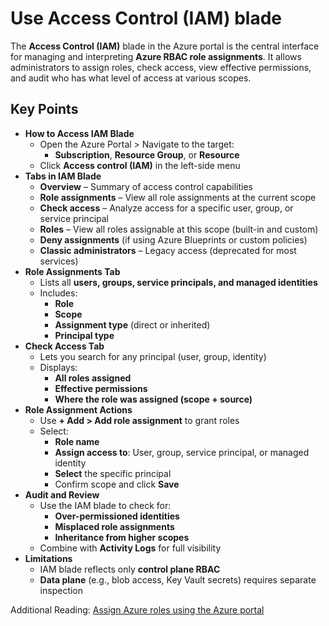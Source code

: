 # Use Access Control (IAM) blade

The **Access Control (IAM)** blade in the Azure portal is the central interface for managing and interpreting **Azure RBAC role assignments**. It allows administrators to assign roles, check access, view effective permissions, and audit who has what level of access at various scopes.

## Key Points

- **How to Access IAM Blade**
  - Open the Azure Portal > Navigate to the target:
    - **Subscription**, **Resource Group**, or **Resource**
  - Click **Access control (IAM)** in the left-side menu
- **Tabs in IAM Blade**
  - **Overview** – Summary of access control capabilities
  - **Role assignments** – View all role assignments at the current scope
  - **Check access** – Analyze access for a specific user, group, or service principal
  - **Roles** – View all roles assignable at this scope (built-in and custom)
  - **Deny assignments** (if using Azure Blueprints or custom policies)
  - **Classic administrators** – Legacy access (deprecated for most services)
- **Role Assignments Tab**
  - Lists all **users, groups, service principals, and managed identities**
  - Includes:
    - **Role**
    - **Scope**
    - **Assignment type** (direct or inherited)
    - **Principal type**
- **Check Access Tab**
  - Lets you search for any principal (user, group, identity)
  - Displays:
    - **All roles assigned**
    - **Effective permissions**
    - **Where the role was assigned (scope + source)**
- **Role Assignment Actions**
  - Use **+ Add > Add role assignment** to grant roles
  - Select:
    - **Role name**
    - **Assign access to**: User, group, service principal, or managed identity
    - **Select** the specific principal
    - Confirm scope and click **Save**
- **Audit and Review**
  - Use the IAM blade to check for:
    - **Over-permissioned identities**
    - **Misplaced role assignments**
    - **Inheritance from higher scopes**
  - Combine with **Activity Logs** for full visibility
- **Limitations**
  - IAM blade reflects only **control plane RBAC**
  - **Data plane** (e.g., blob access, Key Vault secrets) requires separate inspection

Additional Reading: [Assign Azure roles using the Azure portal](https://learn.microsoft.com/en-us/azure/role-based-access-control/role-assignments-portal)
